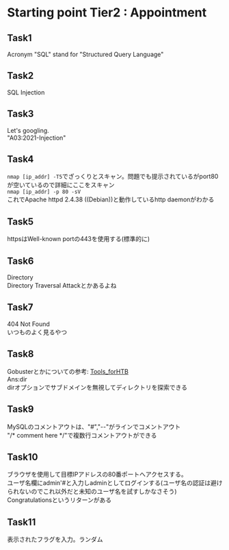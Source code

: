 # Starting point Tier2 : Appointment

## Task1

Acronym "SQL" stand for "Structured Query Language"  

## Task2

SQL Injection

## Task3

Let's googling.  
"A03:2021-Injection"  

## Task4

`nmap [ip_addr] -T5`でざっくりとスキャン。問題でも提示されているがport80が空いているので詳細にここをスキャン  
`nmap [ip_addr] -p 80 -sV`  
これでApache httpd 2.4.38 ((Debian))と動作しているhttp daemonがわかる

## Task5

httpsはWell-known portの443を使用する(標準的に)

## Task6

Directory  
Directory Traversal Attackとかあるよね

## Task7

404 Not Found  
いつものよく見るやつ  

## Task8

Gobusterとかについての参考: [Tools_forHTB](https://note.homie.co.jp/n/n35a6bba8a8a5)  
Ans:dir  
dirオプションでサブドメインを無視してディレクトリを探索できる  

## Task9

MySQLのコメントアウトは、"#","--"がラインでコメントアウト  
"/* comment here */"で複数行コメントアウトができる　　

## Task10

ブラウザを使用して目標IPアドレスの80番ポートへアクセスする。  
ユーザ名欄にadmin'#と入力しadminとしてログインする(ユーザ名の認証は避けられないのでこれ以外だと未知のユーザ名を試すしかなさそう)  
Congratulationsというリターンがある

## Task11

表示されたフラグを入力。ランダム
